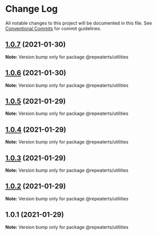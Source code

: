 # Change Log

All notable changes to this project will be documented in this file.
See [Conventional Commits](https://conventionalcommits.org) for commit guidelines.

## [1.0.7](https://github.com/repeaterts/utilities/compare/@repeaterts/utilities@1.0.6...@repeaterts/utilities@1.0.7) (2021-01-30)

**Note:** Version bump only for package @repeaterts/utilities





## [1.0.6](https://github.com/repeaterts/utilities/compare/@repeaterts/utilities@1.0.5...@repeaterts/utilities@1.0.6) (2021-01-30)

**Note:** Version bump only for package @repeaterts/utilities





## [1.0.5](https://github.com/repeaterts/utilities/compare/@repeaterts/utilities@1.0.4...@repeaterts/utilities@1.0.5) (2021-01-29)

**Note:** Version bump only for package @repeaterts/utilities





## [1.0.4](https://github.com/repeaterts/utilities/compare/@repeaterts/utilities@1.0.3...@repeaterts/utilities@1.0.4) (2021-01-29)

**Note:** Version bump only for package @repeaterts/utilities





## [1.0.3](https://github.com/repeaterts/utilities/compare/@repeaterts/utilities@1.0.2...@repeaterts/utilities@1.0.3) (2021-01-29)

**Note:** Version bump only for package @repeaterts/utilities





## [1.0.2](https://github.com/repeaterts/utilities/compare/@repeaterts/utilities@1.0.1...@repeaterts/utilities@1.0.2) (2021-01-29)

**Note:** Version bump only for package @repeaterts/utilities





## 1.0.1 (2021-01-29)

**Note:** Version bump only for package @repeaterts/utilities
